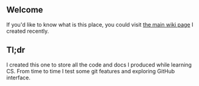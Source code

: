 ## Welcome

If you'd like to know what is this place, you could visit [the main wiki page](https://github.com/DoronovIV/computer-science-learning/wiki) I created recently.

## Tl;dr

I created this one to store all the code and docs I produced while learning CS. From time to time I test some git features and exploring GitHub interface.
